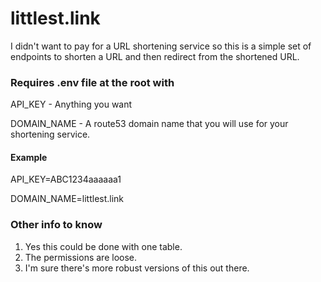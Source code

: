 <!-- @format -->

# littlest.link

I didn't want to pay for a URL shortening service so this is a simple set of endpoints to shorten a URL and then redirect from the shortened URL.

### Requires .env file at the root with

API_KEY - Anything you want

DOMAIN_NAME - A route53 domain name that you will use for your shortening service.

#### Example

API_KEY=ABC1234aaaaaa1

DOMAIN_NAME=littlest.link

### Other info to know

1. Yes this could be done with one table.
2. The permissions are loose.
3. I'm sure there's more robust versions of this out there.
